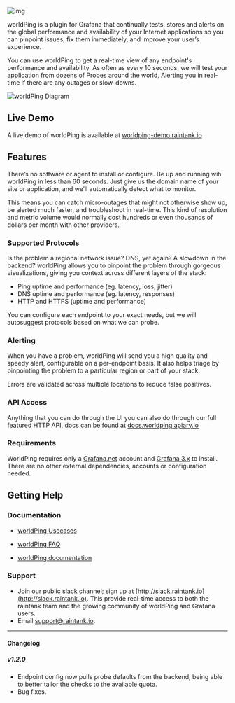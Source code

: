 ![img](https://circleci.com/gh/raintank/worldping-app.svg?style=shield&circle-token=:circle-token)

worldPing is a plugin for Grafana that continually tests, stores and alerts on the global performance and availability of your Internet applications so you can pinpoint issues, fix them immediately, and improve your user’s experience.

You can use worldPing to get a real-time view of any endpoint's performance and availability. As often as every 10 seconds, we will test your application from dozens of Probes around the world, Alerting you in real-time if there are any outages or slow-downs.

![worldPing Diagram](https://grafana.net/img/worldping_graph.svg)

## Live Demo

A live demo of worldPing is available at [worldping-demo.raintank.io](http://worldping-demo.raintank.io/)

## Features

There’s no software or agent to install or configure. Be up and running wih worldPing in less than 60 seconds. Just give us the domain name of your site or application, and we’ll automatically detect what to monitor.

This means you can catch micro-outages that might not otherwise show up, be alerted much faster, and troubleshoot in real-time. This kind of resolution and metric volume would normally cost hundreds or even thousands of dollars per month with other providers.


### Supported Protocols

Is the problem a regional network issue? DNS, yet again? A slowdown in the backend? worldPing allows you to pinpoint the problem through gorgeous visualizations, giving you context across different layers of the stack:

- Ping uptime and performance (eg. latency, loss, jitter)
- DNS uptime and performance (eg. latency, responses)
- HTTP and HTTPS (uptime and performance)

You can configure each endpoint to your exact needs, but we will autosuggest protocols based on what we can probe.

### Alerting

When you have a problem, worldPing will send you a high quality and speedy alert, configurable on a per-endpoint basis. It also helps triage by pinpointing the problem to a particular region or part of your stack.

Errors are validated across multiple locations to reduce false positives.

### API Access
Anything that you can do through the UI you can also do through our full featured HTTP API, docs can be found at [docs.worldping.apiary.io](http://docs.worldping.apiary.io)

### Requirements
WorldPing requires only a [Grafana.net](http://grafana.net) account and [Grafana 3.x](http://grafana.org/download) to install. There are no other external dependencies, accounts or configuration needed.

## Getting Help

### Documentation
- [worldPing Usecases](http://worldping.raintank.io/worldping/use-cases)

- [worldPing FAQ](http://worldping.raintank.io/worldping/faq)

- [worldPing documentation](http://worldping.raintank.io/docs/)

### Support
- Join our public slack channel; sign up at [http://slack.raintank.io](http://slack.raintank.io). This provide real-time access to both the raintank team and the growing community of worldPing and Grafana users.
- Email [support@raintank.io](mailto:support@raintank.io).

------

#### Changelog

##### v1.2.0
- Endpoint config now pulls probe defaults from the backend, being able to better tailor the checks to the available quota.
- Bug fixes.

